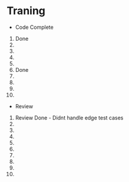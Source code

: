 # Traning
- Code Complete
1. Done 
2. 
3. 
4. 
5. 
6. Done
7. 
8. 
9. 
10. 

- Review
1. Review Done - Didnt handle edge test cases
2. 
3.
4. 
5. 
6. 
7.
8. 
9. 
10. 
